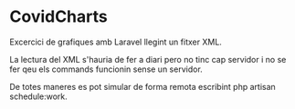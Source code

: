 # CovidCharts

Excercici de grafiques amb Laravel llegint un fitxer XML.

La lectura del XML s'hauria de fer a diari pero no tinc cap servidor i no se fer qeu els commands funcionin sense un servidor.

De totes maneres es pot simular de forma remota escribint php artisan schedule:work.
